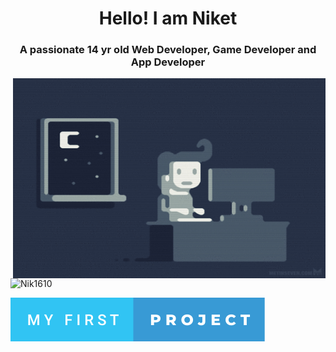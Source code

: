 
<h1 align="center">Hello! I am Niket</h1>
<h3 align="center">A passionate 14 yr old Web Developer, Game Developer and App Developer</h3>
<img align="right" alt="GIF" src="https://github.com/Nik1610/Nik1610/blob/main/coding.gif" width="500" height="320" />
<p align="left"> <img src="https://komarev.com/ghpvc/?username=Nik16105&label=Profile%20views&color=0e75b6&style=for-the-badge" alt="Nik1610" /> </p>
<p><a href="https://pranshu05.github.io"><img src="https://github.com/Nik1610/Nik1610/blob/main/my-first-project.svg"/></p></a>

<!--
**Nik1610/Nik1610** is a ✨ _special_ ✨ repository because its `README.md` (this file) appears on your GitHub profile.

Here are some ideas to get you started:

- 🔭 I’m currently working on ...
- 🌱 I’m currently learning ...
- 👯 I’m looking to collaborate on ...
- 🤔 I’m looking for help with ...
- 💬 Ask me about ...
- 📫 How to reach me: ...
- 😄 Pronouns: ...
- ⚡ Fun fact: ...
-->
